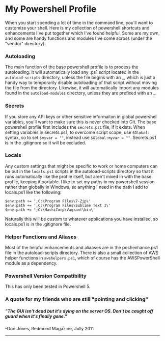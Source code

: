 # My Powershell Profile

When you start spending a lot of time in the command line, you'll want to customize your shell.  Here is my collection of powershell shortcuts and enhancements I've put together which I've found helpful.  Some are my own, and some are handy functions and modules I've come across (under the "vendor" directory).

### Autoloading

The main function of the base powershell profile is to process the autoloading.  It will automatically load any .ps1 script located in the `autoload-scripts` directory, unless the file begins with an _, which is just a handy way to temporarily disable autoloading of that script without moving the file from the directory.  Likewise, it will automatically import any modules found in the `autoload-modules` directory, unless they are prefixed with an _.

### Secrets

If you store any API keys or other sensitive informaiton in global powershell variables, you'll want to make sure this is never checked into Git.  The base powershell profile first includes the `secrets.ps1` file, if it exists.  When setting variables in secrets.ps1, to overcome script scope, use `$Global:` syntax, so to set `$myvar = ""`, instead use `$Global:myvar = ""`.  Secrets.ps1 is in the .gitignore so it will be excluded.

### Locals

Any custom settings that might be specific to work or home computers can be put in the `locals.ps1` scripts in the autoload-scripts directory so that it runs automatically like the profile itself, but aren't mixed in with the base profile, keeping it portable.  I like to set my paths in my powershell session rather than globally in Windows, so anything I need in the path I add to locals.ps1 like the following: 

```
$env:path += ';C:\Program Files\7-Zip\'
$env:path += ';C:\Program Files\Sublime Text 3\'
$env:path += ';C:\HashiCorp\Vagrant\bin\'
```

Naturally this will be custom to whatever applications you have installed, so locals.ps1 is in the .gitignore file.

### Helper Functions and Aliases

Most of the helpful enhancements and aliaases are in the poshenhance.ps1 file in the autoload-scripts directory.  There is also a small collection of AWS helper functions in `awshelpers.ps1`, which of course has the AWSPowerShell module as a dependency.

### Powershell Version Compatibility

This has only been tested in Powershell 5.

### A quote for my friends who are still "pointing and clicking"

##### "The GUI isn't dead but it's dying on the server OS.  Don't be caught off guard when it's finally gone."
-Don Jones, Redmond Magazine, Jully 2011

***
